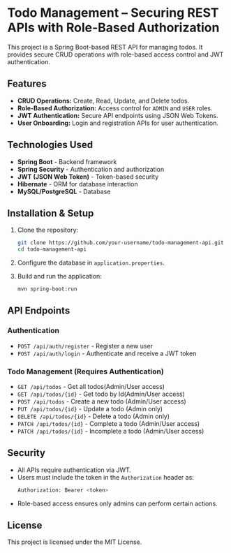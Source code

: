 # Todo Management – Securing REST APIs with Role-Based Authorization

This project is a Spring Boot-based REST API for managing todos. It provides secure CRUD operations with role-based access control and JWT authentication.

## Features

- **CRUD Operations:** Create, Read, Update, and Delete todos.
- **Role-Based Authorization:** Access control for `ADMIN` and `USER` roles.
- **JWT Authentication:** Secure API endpoints using JSON Web Tokens.
- **User Onboarding:** Login and registration APIs for user authentication.

## Technologies Used

- **Spring Boot** - Backend framework
- **Spring Security** - Authentication and authorization
- **JWT (JSON Web Token)** - Token-based security
- **Hibernate** - ORM for database interaction
- **MySQL/PostgreSQL** - Database

## Installation & Setup

1. Clone the repository:
   ```sh
   git clone https://github.com/your-username/todo-management-api.git
   cd todo-management-api
   ```

2. Configure the database in `application.properties`.

3. Build and run the application:
   ```sh
   mvn spring-boot:run
   ```

## API Endpoints

### Authentication

- `POST /api/auth/register` - Register a new user
- `POST /api/auth/login` - Authenticate and receive a JWT token

### Todo Management (Requires Authentication)

- `GET /api/todos` - Get all todos(Admin/User access)
- `GET /api/todos/{id}` - Get todo by Id(Admin/User access)
- `POST /api/todos` - Create a new todo (Admin/User access)
- `PUT /api/todos/{id}` - Update a todo (Admin only)
- `DELETE /api/todos/{id}` - Delete a todo (Admin only)
- `PATCH /api/todos/{id}` - Complete a todo (Admin/User access)
- `PATCH /api/todos/{id}` - Incomplete a todo (Admin/User access)

## Security

- All APIs require authentication via JWT.
- Users must include the token in the `Authorization` header as:
  ```sh
  Authorization: Bearer <token>
  ```
- Role-based access ensures only admins can perform certain actions.

## License
This project is licensed under the MIT License.
